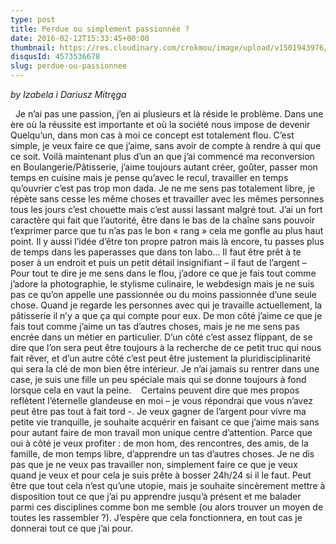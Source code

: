 ```yaml
---
type: post
title: Perdue ou simplement passionnée ?
date: 2016-02-12T15:33:45+00:00
thumbnail: https://res.cloudinary.com/crokmou/image/upload/v1501943976/stock-photo-85087405.jpg
disqusId: 4573536678
slug: perdue-ou-passionnee
---
```


_by Izabela i Dariusz Mitręga_

  Je n’ai pas une passion, j’en ai plusieurs et là réside le problème. Dans une ère où la réussite est importante et où la société nous impose de devenir Quelqu’un, dans mon cas à moi ce concept est totalement flou. C’est simple, je veux faire ce que j’aime, sans avoir de compte à rendre à qui que ce soit. Voilà maintenant plus d’un an que j’ai commencé ma reconversion en Boulangerie/Pâtisserie, j’aime toujours autant créer, goûter, passer mon temps en cuisine mais je pense qu’avec le recul, travailler en temps qu’ouvrier c’est pas trop mon dada. Je ne me sens pas totalement libre, je répète sans cesse les même choses et travailler avec les mêmes personnes tous les jours c’est chouette mais c’est aussi lassant malgré tout. J’ai un fort caractère qui fait que l’autorité, être dans le bas de la chaîne sans pouvoir t’exprimer parce que tu n’as pas le bon « rang » cela me gonfle au plus haut point. Il y aussi l’idée d’être ton propre patron mais là encore, tu passes plus de temps dans les paperasses que dans ton labo… Il faut être prêt à te poser à un endroit et puis un petit détail insignifiant – il faut de l’argent –    Pour tout te dire je me sens dans le flou, j’adore ce que je fais tout comme j’adore la photographie, le stylisme culinaire, le webdesign mais je ne suis pas ce qu’on appelle une passionnée ou du moins passionnée d’une seule chose. Quand je regarde les personnes avec qui je travaille actuellement, la pâtisserie il n’y a que ça qui compte pour eux. De mon côté j’aime ce que je fais tout comme j’aime un tas d’autres choses, mais je ne me sens pas encrée dans un métier en particulier. D’un côté c’est assez flippant, de se dire que l’on sera peut être toujours à la recherche de ce petit truc qui nous fait rêver, et d’un autre côté c’est peut être justement la pluridisciplinarité qui sera la clé de mon bien être intérieur. Je n’ai jamais su rentrer dans une case, je suis une fille un peu spéciale mais qui se donne toujours à fond lorsque cela en vaut la peine.    Certains peuvent dire que mes propos reflètent l’éternelle glandeuse en moi – je vous répondrai que vous n’avez peut être pas tout à fait tord -. Je veux gagner de l’argent pour vivre ma petite vie tranquille, je souhaite acquérir en faisant ce que j’aime mais sans pour autant faire de mon travail mon unique centre d’attention. Parce que oui à côté je veux profiter : de mon hom, des rencontres, des amis, de la famille, de mon temps libre, d’apprendre un tas d’autres choses. Je ne dis pas que je ne veux pas travailler non, simplement faire ce que je veux quand je veux et pour cela je suis prête à bosser 24h/24 si il le faut. Peut être que tout cela n’est qu’une utopie, mais je souhaite sincèrement mettre à disposition tout ce que j’ai pu apprendre jusqu’à présent et me balader parmi ces disciplines comme bon me semble (ou alors trouver un moyen de toutes les rassembler ?). J’espère que cela fonctionnera, en tout cas je donnerai tout ce que j’ai pour.